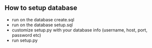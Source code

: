 ## How to setup database

- run on the database create.sql
- run on the database setup.sql
- customize setup.py with your database info (username, host, port, password etc)
- run setup.py
